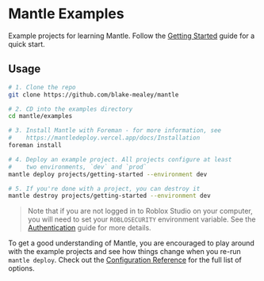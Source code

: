 # Mantle Examples

Example projects for learning Mantle. Follow the [Getting
Started](https://mantledeploy.vercel.app/docs/getting-started) guide for a quick start.

## Usage

```sh
# 1. Clone the repo
git clone https://github.com/blake-mealey/mantle

# 2. CD into the examples directory
cd mantle/examples

# 3. Install Mantle with Foreman - for more information, see
#    https://mantledeploy.vercel.app/docs/Installation
foreman install

# 4. Deploy an example project. All projects configure at least
#    two environments, `dev` and `prod`
mantle deploy projects/getting-started --environment dev

# 5. If you're done with a project, you can destroy it
mantle destroy projects/getting-started --environment dev
```

> Note that if you are not logged in to Roblox Studio on your computer, you will need to set your
> `ROBLOSECURITY` environment variable. See the
> [Authentication](https://mantledeploy.vercel.app/docs/Authentication) guide for more details.

To get a good understanding of Mantle, you are encouraged to play around with the example projects
and see how things change when you re-run `mantle deploy`. Check out the
[Configuration Reference](https://mantledeploy.vercel.app/docs/configuration/reference) for the full list of
options.

